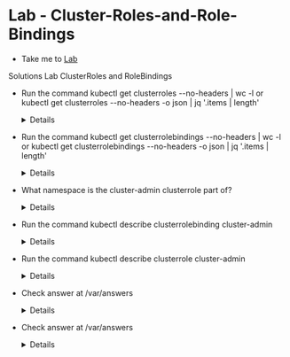# Lab - Cluster-Roles-and-Role-Bindings

  - Take me to [Lab](https://kodekloud.com/topic/labs-cluster-roles-and-role-bindings/)

Solutions Lab ClusterRoles and RoleBindings

- Run the command kubectl get clusterroles --no-headers | wc -l or kubectl get clusterroles --no-headers -o json | jq '.items | length'

  <details>

  ```
  $ kubectl get clusterroles --no-headers | wc -l (or)
  $ kubectl get clusterroles --no-headers -o json | jq '.items | length'
  ```

  </details>

- Run the command kubectl get clusterrolebindings --no-headers | wc -l or kubectl get clusterrolebindings --no-headers -o json | jq '.items | length'

  <details>

  ```
  $ kubectl get clusterrolebindings --no-headers | wc -l (or)
  $ kubectl get clusterrolebindings --no-headers -o json | jq '.items | length'
  ```

  </details>

- What namespace is the cluster-admin clusterrole part of?

  <details>

  ```
  $ Cluster roles are cluster wide and not part of any namespace
  ```

  </details>

- Run the command kubectl describe clusterrolebinding cluster-admin

  <details>

  ```
  $ kubectl describe clusterrolebinding cluster-admin
  ```

  </details>

- Run the command kubectl describe clusterrole cluster-admin

  <details>

  ```
  $ kubectl describe clusterrole cluster-admin
  ```

  </details>

- Check answer at /var/answers

  <details>

  ```
  $ kubectl create -f /var/answers/michelle-node-admin.yaml
  ```

  </details>

- Check answer at /var/answers

  <details>

  ```
  $ kubectl create -f /var/answers/michelle-storage-admin.yaml
  ```

  </details>
